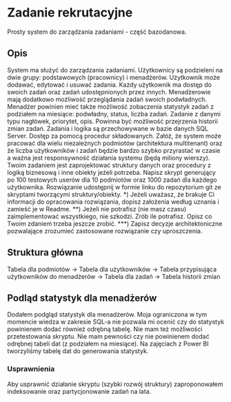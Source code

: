 # Zadanie rekrutacyjne
Prosty system do zarządzania zadaniami - część bazodanowa.
## Opis
System ma służyć do zarządzania zadaniami. Użytkownicy są podzieleni na dwie grupy: podstawowych (pracownicy) i menadżerów. Użytkownik może dodawać, edytować i usuwać zadania.
Każdy użytkownik ma dostęp do swoich zadań oraz zadań udostępnionych przez innych. Menadżerowie mają dodatkowo możliwość przeglądania zadań swoich podwładnych.
Menadżer powinien mieć także możliwość zobaczenia statystyk zadań z podziałem na miesiące: podwładny, status, liczba zadań.
Zadanie z danymi typu nagłówek, priorytet, opis. Powinna być możliwość przejrzenia historii zmian zadań.
Zadania i logika są przechowywane w bazie danych SQL Server. Dostęp za pomocą procedur składowanych.
Załóż, że system może pracować dla wielu niezależnych podmiotów (architektura multitenant) oraz że liczba użytkowników i zadań będzie bardzo szybko przyrastać w czasie
a ważna jest responsywność działania systemu (będą miliony wierszy).
Twoim zadaniem jest zaprojektować struktury danych oraz procedury z logiką biznesową i inne obiekty jeżeli potrzeba.
Napisz skrypt generujący po 100 testowych userów dla 10 podmiotów oraz 1000 zadań dla każdego użytkownika.
Rozwiązanie udostępnij w formie linku do repozytorium git ze skryptami tworzącymi struktury/obiekty.
*) Jeżeli uważasz, że brakuje Ci informacji do opracowania rozwiązania, dopisz założenia według uznania i zamieść je w Readme.
**) Jeżeli nie potrafisz (nie masz czasu) zaimplementować wszystkiego, nie szkodzi. Zrób ile potrafisz. Opisz co Twoim zdaniem trzeba jeszcze zrobić.
***) Zapisz decyzje architektoniczne pozwalające zrozumieć zastosowane rozwiązanie czy uproszczenia.
## Struktura główna
Tabela dla podmiotów -> Tabela dla użytkowników -> Tabela przypisująca użytkowników do menadżerów -> Tabela dla zadań -> Tabela historii zmian
## Podląd statystyk dla menadżerów
Dodałem podgląd statystyk dla menadżerów. Moja ograniczona w tym momencie wiedza w zakresie SQL-a nie pozwala mi ocenić czy do statystyk powinienem dodać również odrębną tabelę. Nie mam też możliwości przetestowania skryptu.
Nie mam pewności czy nie powinienem dodać odrębnej tabeli dat (z podziałem na miesiące). Na zajęciach z Power BI tworzyliśmy tabelę dat do generowania statystyk.
### Usprawnienia
Aby usprawnić działanie skryptu (szybki rozwój struktury) zaproponowałem indeksowanie oraz partycjonowanie zadań na lata.
